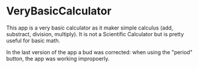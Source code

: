 # VeryBasicCalculator

This app is a very basic calculator as it maker simple calculus (add, substract, division, multiply). It is not a Scientific Calculator but is pretty useful for basic math.

In the last version of the app a bud was corrected: when using the "period" button, the app was working impropoerly.
